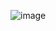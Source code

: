 ![image](https://github.com/companyakis/project01-beginner-image-classification/assets/77589867/dd60f698-c8c3-4aa8-bab9-13e566ac925e)
